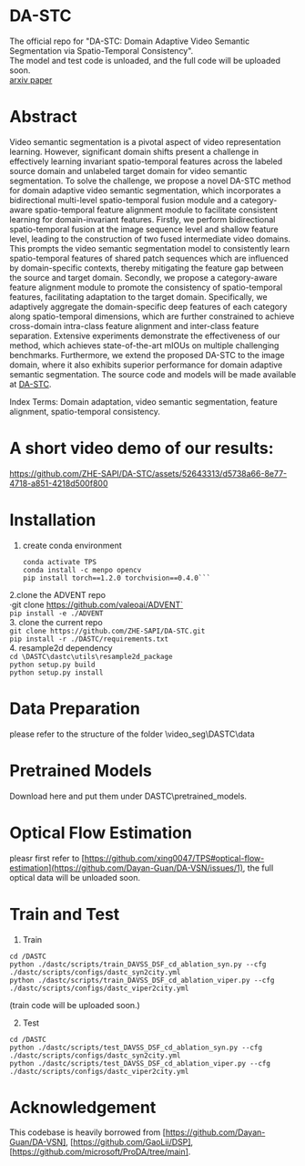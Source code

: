 # DA-STC
The official repo for "DA-STC: Domain Adaptive Video Semantic Segmentation via Spatio-Temporal Consistency".    
The model and test code is unloaded, and the full code will be uploaded soon.  
[arxiv paper](https://arxiv.org/abs/2311.13254)    


# Abstract
Video semantic segmentation is a pivotal aspect of video representation learning. However, significant domain shifts present a challenge in effectively learning invariant spatio-temporal features across the labeled source domain and unlabeled target domain for video semantic segmentation. To solve the challenge, we propose a novel DA-STC method for domain adaptive video semantic segmentation, which incorporates a bidirectional multi-level spatio-temporal fusion module and a category-aware spatio-temporal feature alignment module to facilitate consistent learning for domain-invariant features. Firstly, we perform bidirectional spatio-temporal fusion at the image sequence level and shallow feature level, leading to the construction of two fused intermediate video domains. This prompts the video semantic segmentation model to consistently learn spatio-temporal features of shared patch sequences which are influenced by domain-specific contexts, thereby mitigating the feature gap between the source and target domain. Secondly, we propose a category-aware feature alignment module to promote the consistency of spatio-temporal features, facilitating adaptation to the target domain. Specifically, we adaptively aggregate the domain-specific deep features of each category along spatio-temporal dimensions, which are further constrained to achieve cross-domain intra-class feature alignment and inter-class feature separation. Extensive experiments demonstrate the effectiveness of our method, which achieves state-of-the-art mIOUs on multiple challenging benchmarks. Furthermore, we extend the proposed DA-STC to the image domain, where it also exhibits superior performance for domain adaptive semantic segmentation. The source code and models will be made available at [DA-STC](https://github.com/ZHE-SAPI/DA-STC).

Index Terms: Domain adaptation, video semantic segmentation, feature alignment, spatio-temporal consistency.
  

# A short video demo of our results:
https://github.com/ZHE-SAPI/DA-STC/assets/52643313/d5738a66-8e77-4718-a851-4218d500f800


# Installation
1. create conda environment  
    ```conda create -n TPS python=3.6  
    conda activate TPS  
    conda install -c menpo opencv  
    pip install torch==1.2.0 torchvision==0.4.0```  
2.clone the ADVENT repo  
    ·git clone https://github.com/valeoai/ADVENT`  
    `pip install -e ./ADVENT`  
3. clone the current repo   
    `git clone https://github.com/ZHE-SAPI/DA-STC.git`  
    `pip install -r ./DASTC/requirements.txt`  
4. resample2d dependency  
    `cd \DASTC\dastc\utils\resample2d_package`  
    `python setup.py build`  
    `python setup.py install`   

# Data Preparation  
please refer to the structure of the folder \video_seg\DASTC\data  

# Pretrained Models  
Download here and put them under  DASTC\pretrained_models.  

# Optical Flow Estimation  
pleasr first refer to [https://github.com/xing0047/TPS#optical-flow-estimation](https://github.com/Dayan-Guan/DA-VSN/issues/1), the full optical data will be unloaded soon.  

# Train and Test  
1. Train  
    
`cd /DASTC`  
`python ./dastc/scripts/train_DAVSS_DSF_cd_ablation_syn.py --cfg ./dastc/scripts/configs/dastc_syn2city.yml`   
`python ./dastc/scripts/train_DAVSS_DSF_cd_ablation_viper.py --cfg ./dastc/scripts/configs/dastc_viper2city.yml`    

(train code will be uploaded soon.)  

2. Test  

`cd /DASTC`  
`python ./dastc/scripts/test_DAVSS_DSF_cd_ablation_syn.py --cfg ./dastc/scripts/configs/dastc_syn2city.yml`  
`python ./dastc/scripts/test_DAVSS_DSF_cd_ablation_viper.py --cfg ./dastc/scripts/configs/dastc_viper2city.yml`  
 
# Acknowledgement  
This codebase is heavily borrowed from [https://github.com/Dayan-Guan/DA-VSN], [https://github.com/GaoLii/DSP], [https://github.com/microsoft/ProDA/tree/main].  
